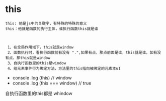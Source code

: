   # this 
    this: 他是js中的关键字，有特殊的特殊的意义  
    this：他就是函数的执行主体，谁执行函数this就是谁



     1、在全局作用域下，this就是window
     2、函数执行时，看执行函数前有没有 ".",如果有点，那点前面是谁，this就是谁，如有没有点，那this就是window
     3、自执行函数里的this是window
     4、给元素事件行为绑定方法，方法里的this指向被绑定的元素本u1

- console .log (this)  // window
- console .log (this === window)  // true 

自执行函数里的this都是 whindow